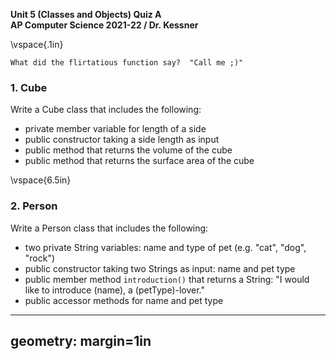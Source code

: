 __Unit 5 (Classes and Objects) Quiz A__  
__AP Computer Science 2021-22 / Dr. Kessner__  

\vspace{.1in}

```
What did the flirtatious function say?  "Call me ;)"
```

### 1.  Cube

Write a Cube class that includes the following:

* private member variable for length of a side
* public constructor taking a side length as input
* public method that returns the volume of the cube
* public method that returns the surface area of the cube


\vspace{6.5in}


### 2. Person

Write a Person class that includes the following:

* two private String variables: name and type of pet (e.g. "cat", "dog", "rock")
* public constructor taking two Strings as input: name and pet type
* public member method `introduction()` that returns a String:
    "I would like to introduce (name), a (petType)-lover."
* public accessor methods for name and pet type



---
geometry: margin=1in
---


